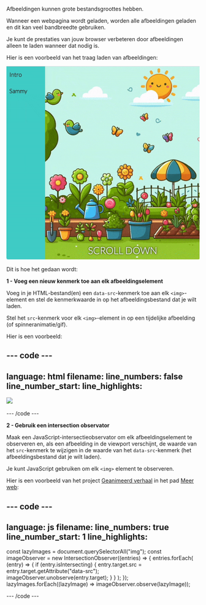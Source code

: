 Afbeeldingen kunnen grote bestandsgroottes hebben.

Wanneer een webpagina wordt geladen, worden alle afbeeldingen geladen en dit kan veel bandbreedte gebruiken.

Je kunt de prestaties van jouw browser verbeteren door afbeeldingen alleen te laden wanneer dat nodig is.

Hier is een voorbeeld van het traag laden van afbeeldingen:

![Een gif die afbeeldingen laat zien die worden geladen op het moment dat ze in de viewport van de browser verschijnen](images/background-attachment-fixed.gif)

Dit is hoe het gedaan wordt:

**1 - Voeg een nieuw kenmerk toe aan elk afbeeldingselement**

Voeg in je HTML-bestand(en) een `data-src`-kenmerk toe aan elk `<img>`-element en stel de kenmerkwaarde in op het afbeeldingsbestand dat je wilt laden.

Stel het `src`-kenmerk voor elk `<img>`-element in op een tijdelijke afbeelding (of spinneranimatie/gif).

Hier is een voorbeeld:

--- code ---
---
language: html
filename: 
line_numbers: false
line_number_start: 
line_highlights:
---

<img src="spinner.gif" data-src="snail.svg" />

--- /code ---

**2 - Gebruik een intersection observator**

Maak een JavaScript-intersectieobservator om elk afbeeldingselement te observeren en, als een afbeelding in de viewport verschijnt, de waarde van het `src`-kenmerk te wijzigen in de waarde van het `data-src`-kenmerk (het afbeeldingsbestand dat je wilt laden).

Je kunt JavaScript gebruiken om elk `<img>` element te observeren.

Hier is een voorbeeld van het project [Geanimeerd verhaal](https://projects.raspberrypi.org/nl-NL/projects/animated-story) in het pad [Meer web](https://projects.raspberrypi.org/nl-NL/raspberrypi/more-web):

--- code ---
---
language: js
filename: 
line_numbers: true
line_number_start: 1
line_highlights:
---

const lazyImages = document.querySelectorAll("img");
const imageObserver = new IntersectionObserver((entries) => {
  entries.forEach(
    (entry) => {
      if (entry.isIntersecting) {
        entry.target.src = entry.target.getAttribute("data-src");
        imageObserver.unobserve(entry.target);
      }
    }
  );
});
lazyImages.forEach((lazyImage) => imageObserver.observe(lazyImage));

--- /code ---